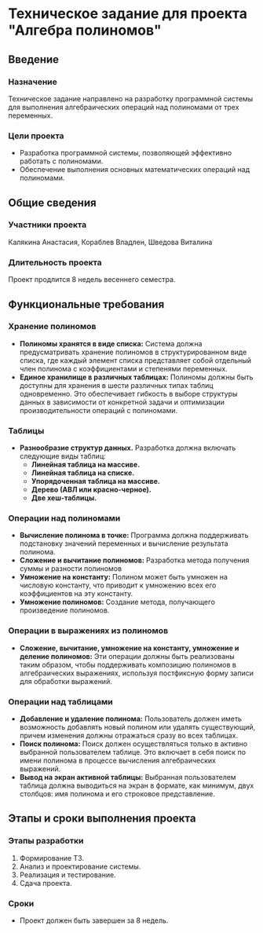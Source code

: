 ﻿# Техническое задание для проекта "Алгебра полиномов"
## Введение

### Назначение
Техническое задание направлено на разработку программной системы для выполнения алгебраических операций над полиномами от трех переменных.

### Цели проекта
- Разработка программной системы, позволяющей эффективно работать с полиномами.
- Обеспечение выполнения основных математических операций над полиномами.

## Общие сведения

### Участники проекта
Калякина Анастасия, 
Кораблев Владлен,
Шведова Виталина

### Длительность проекта
Проект продлится 8 недель весеннего семестра.

## Функциональные требования

### Хранение полиномов
- **Полиномы хранятся в виде списка:** Система должна предусматривать хранение полиномов в структурированном виде списка, где каждый элемент списка представляет собой отдельный член полинома с коэффициентами и степенями переменных.
- **Единое хранилище в различных таблицах:** Полиномы должны быть доступны для хранения в шести различных типах таблиц одновременно. Это обеспечивает гибкость в выборе структуры данных в зависимости от конкретной задачи и оптимизации производительности операций с полиномами.

### Таблицы
- **Разнообразие структур данных.** Разработка должна включать следующие виды таблиц:
  - **Линейная таблица на массиве.** 
  - **Линейная таблица на списке.** 
  - **Упорядоченная таблица на массиве.** 
  - **Дерево (АВЛ или красно-черное).** 
  - **Две хеш-таблицы.**

### Операции над полиномами
- **Вычисление полинома в точке:** Программа должна поддерживать подстановку значений переменных и вычисление результата полинома.
- **Сложение и вычитание полиномов:** Разработка метода получения суммы и разности полиномов
- **Умножение на константу:** Полином может быть умножен на числовую константу, что приводит к умножению всех его коэффициентов на эту константу.
- **Умножение полиномов:** Создание метода, получающего произведение полиномов.


### Операции в выражениях из полиномов
- **Сложение, вычитание, умножение на константу, умножение и деление полиномов:** Эти операции должны быть реализованы таким образом, чтобы поддерживать композицию полиномов в алгебраических выражениях, используя постфиксную форму записи для обработки выражений.

### Операции над таблицами
- **Добавление и удаление полинома:** Пользователь должен иметь возможность добавлять новый полином или удалять существующий, причем изменения должны отражаться сразу во всех таблицах.
- **Поиск полинома:** Поиск должен осуществляться только в активно выбранной пользователем таблице. Это включает в себя поиск по имени полинома в процессе вычисления алгебраических выражений.
- **Вывод на экран активной таблицы:** Выбранная пользователем таблица должна выводиться на экран в формате, как минимум, двух столбцов: имя полинома и его строковое представление.

## Этапы и сроки выполнения проекта

### Этапы разработки
1. Формирование ТЗ.
2. Анализ и проектирование системы.
3. Реализация и тестирование.
4. Сдача проекта.

### Сроки
- Проект должен быть завершен за 8 недель.
